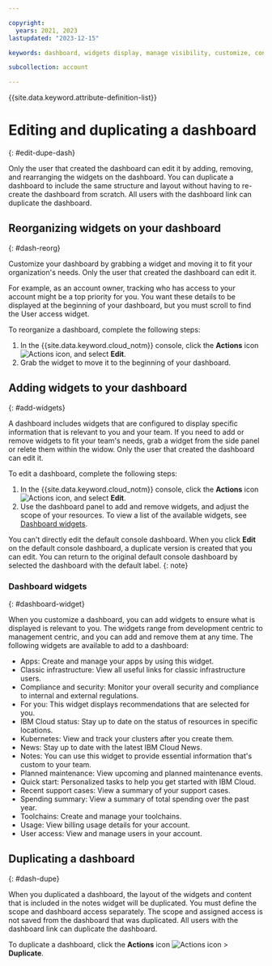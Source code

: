 ```yaml
---

copyright:
  years: 2021, 2023
lastupdated: "2023-12-15"

keywords: dashboard, widgets display, manage visibility, customize, console, dashboard templates

subcollection: account

---
```


{{site.data.keyword.attribute-definition-list}}

# Editing and duplicating a dashboard
{: #edit-dupe-dash}

Only the user that created the dashboard can edit it by adding, removing, and rearranging the widgets on the dashboard. You can duplicate a dashboard to include the same structure and layout without having to re-create the dashboard from scratch. All users with the dashboard link can duplicate the dashboard.

## Reorganizing widgets on your dashboard
{: #dash-reorg}

Customize your dashboard by grabbing a widget and moving it to fit your organization's needs. Only the user that created the dashboard can edit it.

For example, as an account owner, tracking who has access to your account might be a top priority for you. You want these details to be displayed at the beginning of your dashboard, but you must scroll to find the User access widget.

To reorganize a dashboard, complete the following steps:
1. In the {{site.data.keyword.cloud_notm}} console, click the **Actions** icon ![Actions icon](../icons/action-menu-icon.svg "Actions"), and select **Edit**.
1. Grab the widget to move it to the beginning of your dashboard.

## Adding widgets to your dashboard
{: #add-widgets}

A dashboard includes widgets that are configured to display specific information that is relevant to you and your team. If you need to add or remove widgets to fit your team's needs, grab a widget from the side panel or relete them within the widow. Only the user that created the dashboard can edit it.

To edit a dashboard, complete the following steps:
1. In the {{site.data.keyword.cloud_notm}} console, click the **Actions** icon ![Actions icon](../icons/action-menu-icon.svg "Actions"), and select **Edit**.
1. Use the dashboard panel to add and remove widgets, and adjust the scope of your resources. To view a list of the available widgets, see [Dashboard widgets](/account?topic=account-add-widgets#dashboard-widget).

You can't directly edit the default console dashboard. When you click **Edit** on the default console dashboard, a duplicate version is created that you can edit. You can return to the original default console dashboard by selected the dashboard with the default label.
{: note}

###  Dashboard widgets
{: #dashboard-widget}

When you customize a dashboard, you can add widgets to ensure what is displayed is relevant to you. The widgets range from development centric to management centric, and you can add and remove them at any time. The following widgets are available to add to a dashboard:

* Apps: Create and manage your apps by using this widget.
* Classic infrastructure: View all useful links for classic infrastructure users.
* Compliance and security: Monitor your overall security and compliance to internal and external regulations.
* For you: This widget displays recommendations that are selected for you.
* IBM Cloud status: Stay up to date on the status of resources in specific locations.
* Kubernetes: View and track your clusters after you create them.
* News: Stay up to date with the latest IBM Cloud News.
* Notes: You can use this widget to provide essential information that's custom to your team.
* Planned maintenance: View upcoming and planned maintenance events.
* Quick start: Personalized tasks to help you get started with IBM Cloud.
* Recent support cases: View a summary of your support cases.
* Spending summary: View a summary of total spending over the past year.
* Toolchains: Create and manage your toolchains.
* Usage: View billing usage details for your account.
* User access: View and manage users in your account.

## Duplicating a dashboard
{: #dash-dupe}

When you duplicated a dashboard, the layout of the widgets and content that is included in the notes widget will be duplicated. You must define the scope and dashboard access separately. The scope and assigned access is not saved from the dashboard that was duplicated. All users with the dashboard link can duplicate the dashboard.

To duplicate a dashboard, click the **Actions** icon ![Actions icon](../icons/action-menu-icon.svg "Actions") > **Duplicate**.
